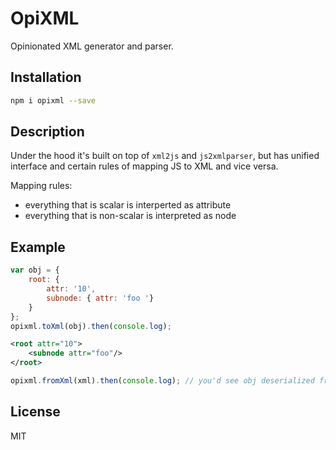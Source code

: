 # OpiXML

Opinionated XML generator and parser.

## Installation

```sh
npm i opixml --save
```

## Description

Under the hood it's built on top of `xml2js` and `js2xmlparser`, but has unified interface and certain rules of mapping JS to XML and vice versa.

Mapping rules:
- everything that is scalar is interperted as attribute
- everything that is non-scalar is interpreted as node

## Example

```js
var obj = { 
	root: { 
		attr: '10', 
		subnode: { attr: 'foo '} 
	} 
};
opixml.toXml(obj).then(console.log);
```

```xml
<root attr="10">
	<subnode attr="foo"/>
</root>
```

```js
opixml.fromXml(xml).then(console.log); // you'd see obj deserialized from XML
```

## License

MIT
